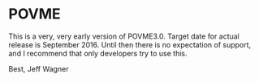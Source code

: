 # POVME

This is a very, very early version of POVME3.0. Target date for actual release is September 2016. Until then there is no expectation of support, and I recommend that only developers try to use this.

Best,
Jeff Wagner
